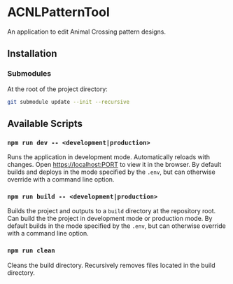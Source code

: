 # ACNLPatternTool

An application to edit Animal Crossing pattern designs.

## Installation

### Submodules

At the root of the project directory:
```sh
git submodule update --init --recursive
```

 ## Available Scripts

 ### `npm run dev -- <development|production>`

 Runs the application in development mode. Automatically reloads with changes.
 Open [https://localhost:PORT](https://localhost:3000) to view it in the
 browser. By default builds and deploys in the mode specified by the `.env`,
 but can otherwise override with a command line option.

 ### `npm run build -- <development|production>`

Builds the project and outputs to a `build` directory at the repository root.
Can build the the project in development mode or production mode. By default
builds in the mode specified by the `.env`, but can otherwise override with a
command line option.

 ### `npm run clean`

 Cleans the build directory. Recursively removes files located in the build
 directory.